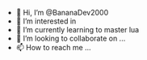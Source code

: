 - 👋 Hi, I’m @BananaDev2000
- 👀 I’m interested in 
- 🌱 I’m currently learning to master lua
- 💞️ I’m looking to collaborate on ...
- 📫 How to reach me ...

<!---
BananaDev2000/BananaDev2000 is a ✨ special ✨ repository because its `README.md` (this file) appears on your GitHub profile.
You can click the Preview link to take a look at your changes.
--->
